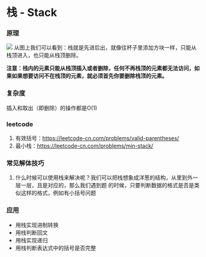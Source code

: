 
# 栈 - Stack
### 原理
![](https://user-gold-cdn.xitu.io/2019/10/16/16dd4b16fe960e6d?w=1146&h=694&f=png&s=241944)
从图上我们可以看到：栈就是先进后出，就像往杯子里添加方块一样，只能从栈顶进入，也只能从栈顶删除。

<b>
注意：栈内的元素只能从栈顶插入或者删除，任何不再栈顶的元素都无法访问，如果如果想要访问不在栈顶的元素，就必须首先你要删除栈顶的元素。
</b>

### 复杂度
插入和取出（即删除）的操作都是O(1)

### leetcode 
1. 有效括号：https://leetcode-cn.com/problems/valid-parentheses/
2. 最小栈：https://leetcode-cn.com/problems/min-stack/



### 常见解体技巧

1. 什么时候可以使用栈来解决呢？我们可以把栈想象成洋葱的结构，从里到外一层一层，且是对应的，那么我们遇到题
的时候，只要判断数据的格式是否是类似这样的格式，例如有小括号问题


### 应用
*  用栈实现进制转换
*  用栈判断回文
*  用栈实现递归
*  用栈判断表达式中的括号是否完整

  

